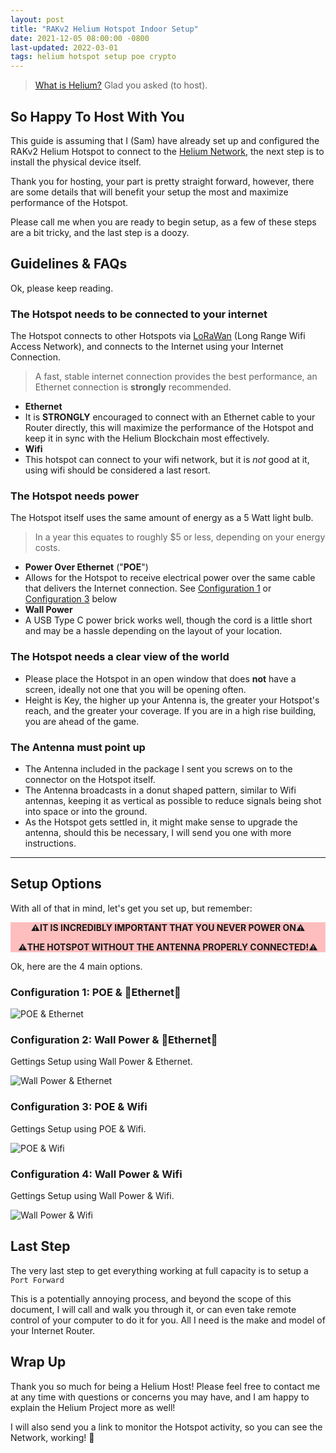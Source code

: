 ```yaml
---
layout: post
title: "RAKv2 Helium Hotspot Indoor Setup"
date: 2021-12-05 08:00:00 -0800
last-updated: 2022-03-01
tags: helium hotspot setup poe crypto
---
```


> [What is Helium?][what-is-helium-video] Glad you asked (to host).

## So Happy To Host With You

This guide is assuming that I (Sam) have already set up and configured the RAKv2 Helium Hotspot to connect to the [Helium Network][helium-network], the next step is to install the physical device itself.

Thank you for hosting, your part is pretty straight forward, however, there are some details that will benefit your setup the most and maximize performance of the Hotspot.

Please call me when you are ready to begin setup, as a few of these steps are a bit tricky, and the last step is a doozy.

## Guidelines & FAQs

Ok, please keep reading.

### The Hotspot needs to be connected to your internet

The Hotspot connects to other Hotspots via [LoRaWan][helium-lorawan] (Long Range Wifi Access Network), and connects to the Internet using your Internet Connection.

> A fast, stable internet connection provides the best performance, an Ethernet connection is **strongly** recommended.

- **Ethernet**
- It is **STRONGLY** encouraged to connect with an Ethernet cable to your Router directly, this will maximize the performance of the Hotspot and keep it in sync with the Helium Blockchain most effectively.
- **Wifi**
- This hotspot can connect to your wifi network, but it is _not_ good at it, using wifi should be considered a last resort.

### The Hotspot needs power

The Hotspot itself uses the same amount of energy as a 5 Watt light bulb.

> In a year this equates to roughly $5 or less, depending on your energy costs.

- **Power Over Ethernet** ("**POE**")
- Allows for the Hotspot to receive electrical power over the same cable that delivers the Internet connection. See [Configuration 1](#configuration-1:-poe-&-ethernet) or [Configuration 3](#configuration-3:-poe-&-wifi) below
- **Wall Power**
- A USB Type C power brick works well, though the cord is a little short and may be a hassle depending on the layout of your location.

### The Hotspot needs a clear view of the world

- Please place the Hotspot in an open window that does **not** have a screen, ideally not one that you will be opening often.
- Height is Key, the higher up your Antenna is, the greater your Hotspot's reach, and the greater your coverage. If you are in a high rise building, you are ahead of the game.

### The Antenna must point up

- The Antenna included in the package I sent you screws on to the connector on the Hotspot itself.
- The Antenna broadcasts in a donut shaped pattern, similar to Wifi antennas, keeping it as vertical as possible to reduce signals being shot into space or into the ground.
- As the Hotspot gets settled in, it might make sense to upgrade the antenna, should this be necessary, I will send you one with more instructions.

---

## Setup Options

With all of that in mind, let's get you set up, but remember:

<div style="background-color:rgba(255, 0, 0, 0.25); text-align:center; vertical-align: middle;font-weight: bold;">
<p>
⚠️IT IS INCREDIBLY IMPORTANT THAT YOU NEVER POWER ON⚠️
</p>
<p>
⚠️THE HOTSPOT WITHOUT THE ANTENNA PROPERLY CONNECTED!⚠️
</p>
</div>

Ok, here are the 4 main options.

### Configuration 1: POE & 🌟Ethernet🌟

![POE & Ethernet][option-1]

### Configuration 2: Wall Power & 🌟Ethernet🌟

Gettings Setup using Wall Power & Ethernet.

![Wall Power & Ethernet][option-2]

### Configuration 3: POE & Wifi

Gettings Setup using POE & Wifi.

![POE & Wifi][option-3]

### Configuration 4: Wall Power & Wifi

Gettings Setup using Wall Power & Wifi.

![Wall Power & Wifi][option-4]

## Last Step

The very last step to get everything working at full capacity is to setup a `Port Forward`

This is a potentially annoying process, and beyond the scope of this document, I will call and walk you through it, or can even take remote control of your computer to do it for you. All I need is the make and model of your Internet Router.

## Wrap Up

Thank you so much for being a Helium Host! Please feel free to contact me at any time with questions or concerns you may have, and I am happy to explain the Helium Project more as well!

I will also send you a link to monitor the Hotspot activity, so you can see the Network, working! 🎈

[helium-lorawan]: https://www.helium.com/lorawan
[helium-network]: https://www.helium.com
[option-1]: https://i.imgur.com/iHCT6Nl.jpg
[option-2]: https://i.imgur.com/7IGx29j.jpg
[option-3]: https://i.imgur.com/j91Nqkj.jpg
[option-4]: https://i.imgur.com/hHjHx4W.jpg
[what-is-helium-video]: https://www.youtube.com/watch?v=Vx9YyS7-d3g
